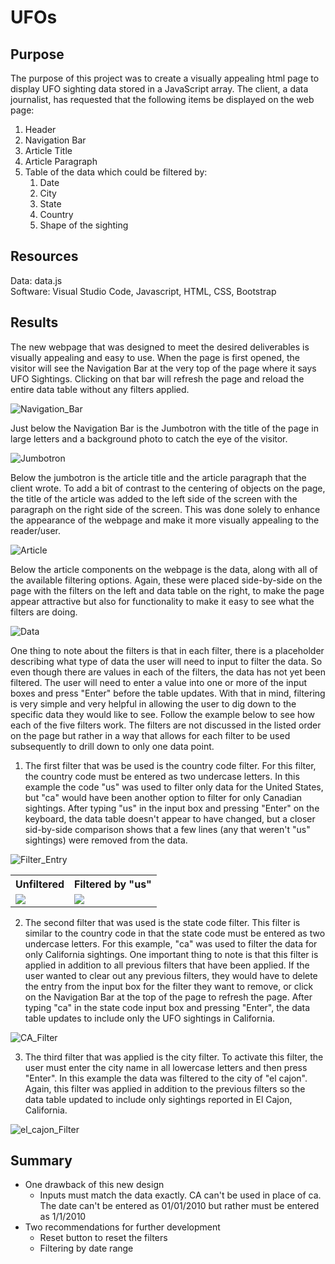 # UFOs

## Purpose
The purpose of this project was to create a visually appealing html page to display UFO sighting data stored in a JavaScript array.  The client, a data journalist, has requested that the following items be displayed on the web page:

1. Header
2. Navigation Bar
3. Article Title
4. Article Paragraph
5. Table of the data which could be filtered by:
    1. Date
    2. City
    3. State
    4. Country 
    5. Shape of the sighting

## Resources
Data: data.js</br>
Software: Visual Studio Code, Javascript, HTML, CSS, Bootstrap

## Results
The new webpage that was designed to meet the desired deliverables is visually appealing and easy to use.  When the page is first opened, the visitor will see the Navigation Bar at the very top of the page where it says UFO Sightings.  Clicking on that bar will refresh the page and reload the entire data table without any filters applied. 

![Navigation_Bar](Results/Navigation_Bar.png)

Just below the Navigation Bar is the Jumbotron with the title of the page in large letters and a background photo to catch the eye of the visitor.  

![Jumbotron](Results/Jumbotron.png)

Below the jumbotron is the article title and the article paragraph that the client wrote.  To add a bit of contrast to the centering of objects on the page, the title of the article was added to the left side of the screen with the paragraph on the right side of the screen.  This was done solely to enhance the appearance of the webpage and make it more visually appealing to the reader/user.

![Article](Results/Article.png)

Below the article components on the webpage is the data, along with all of the available filtering options.  Again, these were placed side-by-side on the page with the filters on the left and data table on the right, to make the page appear attractive but also for functionality to make it easy to see what the filters are doing.

![Data](Results/Data.png)

One thing to note about the filters is that in each filter, there is a placeholder describing what type of data the user will need to input to filter the data.  So even though there are values in each of the filters, the data has not yet been filtered.  The user will need to enter a value into one or more of the input boxes and press "Enter" before the table updates.  With that in mind, filtering is very simple and very helpful in allowing the user to dig down to the specific data they would like to see.  Follow the example below to see how each of the five filters work.  The filters are not discussed in the listed order on the page but rather in a way that allows for each filter to be used subsequently to drill down to only one data point.

1. The first filter that was be used is the country code filter.  For this filter, the country code must be entered as two undercase letters.  In this example the code "us" was used to filter only data for the United States, but "ca" would have been another option to filter for only Canadian sightings.  After typing "us" in the input box and pressing "Enter" on the keyboard, the data table doesn't appear to have changed, but a closer sid-by-side comparison shows that a few lines (any that weren't "us" sightings) were removed from the data.

![Filter_Entry](Results/us_filter_entry.png)

<table>
    <tr>
        <th> Unfiltered </th>
        <th> Filtered by "us" </th>
    </tr>
    <tr> 
        <td>
            <img src="Results/All_Filter.png"/>
        </td>
        <td> 
            <img src="Results/US_Filter.png"/>
        </td>
    </tr>
</table>

2. The second filter that was used is the state code filter.  This filter is similar to the country code in that the state code must be entered as two undercase letters.  For this example, "ca" was used to filter the data for only California sightings.  One important thing to note is that this filter is applied in addition to all previous filters that have been applied.  If the user wanted to clear out any previous filters, they would have to delete the entry from the input box for the filter they want to remove, or click on the Navigation Bar at the top of the page to refresh the page.  After typing "ca" in the state code input box and pressing "Enter", the data table updates to include only the UFO sightings in California.

![CA_Filter](Results/CA_Filter.png)

3. The third filter that was applied is the city filter.  To activate this filter, the user must enter the city name in all lowercase letters and then press "Enter".  In this example the data was filtered to the city of "el cajon".  Again, this filter was applied in addition to the previous filters so the data table updated to include only sightings reported in El Cajon, California.

![el_cajon_Filter](Results/el_cajon_Filter.png)



## Summary
- One drawback of this new design
    - Inputs must match the data exactly.  CA can't be used in place of ca.  The date can't be entered as 01/01/2010 but rather must be entered as 1/1/2010
- Two recommendations for further development
    - Reset button to reset the filters
    - Filtering by date range
